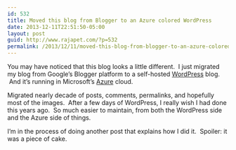 ```yaml
---
id: 532
title: Moved this blog from Blogger to an Azure colored WordPress
date: 2013-12-11T22:51:50-05:00
layout: post
guid: http://www.rajapet.com/?p=532
permalink: /2013/12/11/moved-this-blog-from-blogger-to-an-azure-colored-wordpress/
---
```

You may have noticed that this blog looks a little different.  I just migrated my blog from Google&#8217;s Blogger platform to a self-hosted [WordPress](http://wordpress.org/) blog.  And it&#8217;s running in Microsoft&#8217;s [Azure](http://windowsazure.com) cloud.

Migrated nearly decade of posts, comments, permalinks, and hopefully most of the images.  After a few days of WordPress, I really wish I had done this years ago.  So much easier to maintain, from both the WordPress side and the Azure side of things.

I&#8217;m in the process of doing another post that explains how I did it.  Spoiler: it was a piece of cake.